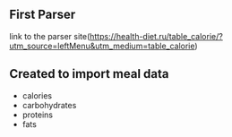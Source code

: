 ## First Parser
link to the parser site(https://health-diet.ru/table_calorie/?utm_source=leftMenu&utm_medium=table_calorie)
## Created to import meal data 
<ul>
	<li>calories</lu>
	<li>carbohydrates</li>
	<li>proteins</li>
	<li>fats</li>
</ul>

